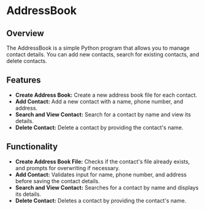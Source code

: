 # AddressBook

## Overview

The AddressBook is a simple Python program that allows you to manage contact details. You can add new contacts, search for existing contacts, and delete contacts.

## Features

- **Create Address Book:** Create a new address book file for each contact.
- **Add Contact:** Add a new contact with a name, phone number, and address.
- **Search and View Contact:** Search for a contact by name and view its details.
- **Delete Contact:** Delete a contact by providing the contact's name.


## Functionality

- **Create Address Book File:** Checks if the contact's file already exists, and prompts for overwriting if necessary.
- **Add Contact:** Validates input for name, phone number, and address before saving the contact details.
- **Search and View Contact:** Searches for a contact by name and displays its details.
- **Delete Contact:** Deletes a contact by providing the contact's name.

